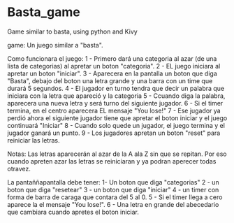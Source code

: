 # Basta_game
Game similar to basta, using python and  Kivy

game:
Un juego similar a "basta".

Como funcionara el juego:
1 - Primero dará una categoria al azar (de una lista de categorias) al apretar un boton "categoria".
2 - EL juego iniciara al apretar un boton "iniciar".
3 - Aparecera en la pantalla un boton que diga "Basta", debajo del boton una letra grande y una barra con un time que durará 5 segundos.
4 - El jugador en turno tendra que decir un palabra que iniciara con la letra que apareció y la categoria
5 - Ccuando diga la palabra, aparecera una nueva letra y será turno del siguiente jugador.
6  - Si el timer termina, en el centro aparecera EL mensaje "You lose!"
7 - Ese jugador ya perdió ahora el siguiente jugador tiene que apretar el boton iniciar y el juego continuará "Iniciar"
8 - Cuando solo quede un jugador, el juego termina y el jugador ganará un punto.
9 - Los jugadores apretan un boton "reset" para reiniciar las letras.

Notas: Las letras aparecerán al azar de la A ala Z sin que se repitan.
Por eso cuando apreten azar las letras se reiniciaran y ya podran aperecer todas otravez.

La pantaññapantalla debe tener:
1- Un boton que diga "categorias"
2 - un boton que diga "resetear"
3 - un boton que diga "iniciar"
4 - un timer con forma de barra de caraga que contara del 5 al 0.
5 - Si el timer llega a cero aparece la el mensaje "You lose!".
6 - Una letra en grande del abecedario que cambiara cuando apretes el boton iniciar.

